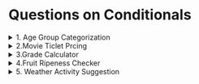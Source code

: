 # Questions on Conditionals

<details>
  <summary>1. Age Group Categorization</summary>

  Classify a person's age group: Chlid (< 13), Teenager (13-19), Adult (20-64), Senior (65+).
</details>


<details>
  <summary>2.Movie Ticlet Prcing</summary>

  Problem: Movie tickets are priced based on age : $12 for adults (18 and over ), $8 for children . Everyone gets a $ 2 discount on Wednesday.
  
</details>

<details>
  <summary>3.Grade Calculator</summary>

  Problem: Assign a letter grade based on a students score : A (90-100), B (80-89), C (70-79), D (60-69), F (< 60).
  
</details>

<details>
  <summary>4.Fruit Ripeness Checker</summary>

  Problem: If a fruit is ripe , overripe , or unripe based on its color.(i.e., Banana: green - Unripe , Yellow-Ripe , Brown - Overripe)
  
</details>


<details>
  <summary>5. Weather Activity Suggestion </summary>

  Problem: Suggest an activity based on the weather: Sunny (go for a walk), Rainy (stay indoors), Snowy (build a snowman), Cloudy (read a book).
  
</details>

